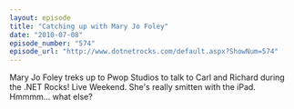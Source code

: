 ```yaml
---
layout: episode
title: "Catching up with Mary Jo Foley"
date: "2010-07-08"
episode_number: "574"
episode_url: "http://www.dotnetrocks.com/default.aspx?ShowNum=574"
---
```


Mary Jo Foley treks up to Pwop Studios to talk to Carl and Richard during  the .NET Rocks! Live Weekend. She's really smitten with the iPad. Hmmmm... what else?
